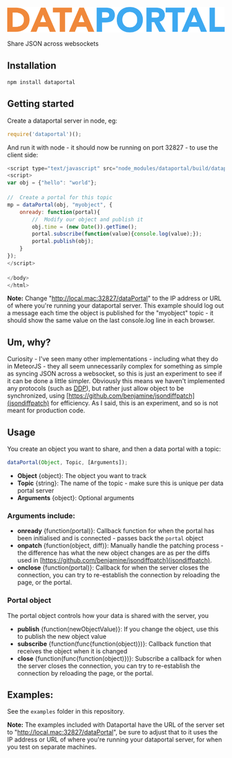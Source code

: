 ![alt text](https://github.com/jsguy/dataportal/raw/master/logo.png "Dataportal logo")

Share JSON across websockets

## Installation

```javascript
npm install dataportal
```

## Getting started

Create a dataportal server in node, eg:

```javascript
require('dataportal')();
```

And run it with node - it should now be running on port 32827 - to use the client side:

```javascript
<script type="text/javascript" src="node_modules/dataportal/build/dataportal.js?url=http://local.mac:32827/dataPortal"></script>
<script>
var obj = {"hello": "world"};

//	Create a portal for this topic
mp = dataPortal(obj, "myobject", {
	onready: function(portal){
		//	Modify our object and publish it
		obj.time = (new Date()).getTime();
		portal.subscribe(function(value){console.log(value);});
		portal.publish(obj);
	}
});
</script>

</body>
</html>
```

**Note:** Change "http://local.mac:32827/dataPortal" to the IP address or URL of where you're running your dataportal server.
This example should log out a message each time the object is published for the "myobject" topic - it should show the same value on the last console.log line in each browser.

## Um, why?

Curiosity - I've seen many other implementations - including what they do in MeteorJS - they all seem unnecessarily complex for something as simple as syncing JSON across a websocket, so this is just an experiment to see if it can be done a little simpler. Obviously this means we haven't implemented any protocols (such as [DDP](https://en.wikipedia.org/wiki/Distributed_Data_Protocol)), but rather just allow object to be synchronized, using [https://github.com/benjamine/jsondiffpatch](jsondiffpatch) for efficiency.
As I said, this is an experiment, and so is not meant for production code.

## Usage

You create an object you want to share, and then a data portal with a topic:

```javascript
dataPortal(Object, Topic, [Arguments]);
```

* **Object** {object}: The object you want to track
* **Topic** {string}: The name of the topic - make sure this is unique per data portal server
* **Arguments** {object}: Optional arguments

### Arguments include:

* **onready** {function(portal)}: Callback function for when the portal has been initialised and is connected - passes back the `portal` object
* **onpatch** {function(object, diff)}: Manually handle the patching process - the difference has what the new object changes are as per the diffs used in [https://github.com/benjamine/jsondiffpatch](jsondiffpatch).
* **onclose** {function(portal)}: Callback for when the server closes the connection, you can try to re-establish the connection by reloading the page, or the portal.

### Portal object

The portal object controls how your data is shared with the server, you 

* **publish** {function(newObjectValue)}: If you change the object, use this to publish the new object value
* **subscribe** {function(func{function(object)})}: Callback function that receives the object when it is changed
* **close** {function(func{function(object)})}: Subscribe a callback for when the server closes the connection, you can try to re-establish the connection by reloading the page, or the portal.

## Examples:

See the `examples` folder in this repository.

**Note:** The examples included with Dataportal have the URL of the server set to "http://local.mac:32827/dataPortal", be sure to adjust that to it uses the IP address or URL of where you're running your dataportal server, for when you test on separate machines.